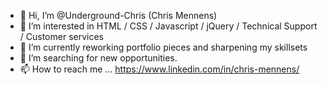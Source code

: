 - 👋 Hi, I’m @Underground-Chris (Chris Mennens)
- 👀 I’m interested in  HTML / CSS / Javascript / jQuery / Technical Support / Customer services
- 🌱 I’m currently reworking portfolio pieces and sharpening my skillsets
- 💞️ I’m searching for new opportunities.
- 📫 How to reach me ... https://www.linkedin.com/in/chris-mennens/

<!---
Underground-Chris/Underground-Chris is a ✨ special ✨ repository because its `README.md` (this file) appears on your GitHub profile.
You can click the Preview link to take a look at your changes.
--->
